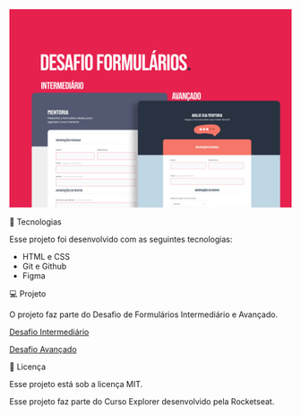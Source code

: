 <img src="./assets/preview.jpg">
<p>🚀 Tecnologias </p>
<p>Esse projeto foi desenvolvido com as seguintes tecnologias:</p>
<ul>
<li>HTML e CSS</li>
<li>Git e Github</li>
<li>Figma</li>
</ul>

<p>💻 Projeto</p>
<p>O projeto faz parte do Desafio de Formulários Intermediário e Avançado.</p>
<p><a href="">Desafio Intermediário</a></p>
<p><a href="">Desafio Avançado</a></p>

<p>📝 Licença</p>
<p>Esse projeto está sob a licença MIT.</p>

<p>Esse projeto faz parte do Curso Explorer desenvolvido pela Rocketseat.</p>

